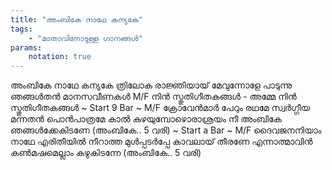 ```yaml
---
title: "അംബികേ നാഥേ കന്യകേ"
tags:
    - "മാതാവിനോടുള്ള ഗാനങ്ങൾ"
params:
    notation: true
---
```


അംബികേ നാഥേ കന്യകേ
ത്രിലോക രാജ്ഞിയായ് മേവുന്നോളേ
പാടുന്നു ഞങ്ങൾതൻ
മാനസവീണകൾ
M/F
നിൻ സ്തുതിഗീതകങ്ങൾ - അമ്മേ
നിൻ സ്തുതിഗീതകങ്ങൾ
~ Start 9 Bar ~
M/F
ക്രോവേൻമാർ പേറും രഥമേ
സ്വർഗ്ഗീയ മന്നതൻ പൊൻപാത്രമേ
കാൽ കുഴയുമ്പോഴൊരാശ്രയം നീ
അംബികേ ഞങ്ങൾക്കേകിടണേ
(അംബികേ.. 5 വരി)
~ Start a Bar ~
M/F
ദൈവജനനിയാം നാഥേ
എരിതീയിൽ നീറാത്ത മുൾപ്പടർപ്പേ
കാവലായ് തീരണേ എന്നാത്മാവിൻ
കൺമഷമെല്ലാം കഴുകിടന്നേ
(അംബികേ.. 5 വരി)
